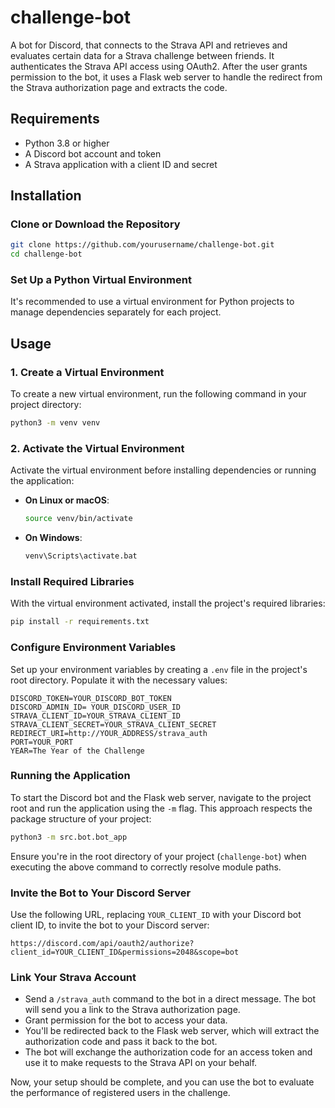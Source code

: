 # challenge-bot

A bot for Discord, that connects to the Strava API and retrieves and evaluates certain data for a Strava challenge between friends. It authenticates the Strava API access using OAuth2. After the user grants permission to the bot, it uses a Flask web server to handle the redirect from the Strava authorization page and extracts the code.

## Requirements

- Python 3.8 or higher
- A Discord bot account and token
- A Strava application with a client ID and secret

## Installation

### Clone or Download the Repository

```bash
git clone https://github.com/yourusername/challenge-bot.git
cd challenge-bot
```

### Set Up a Python Virtual Environment

It's recommended to use a virtual environment for Python projects to manage dependencies separately for each project.

## Usage

### 1. Create a Virtual Environment

To create a new virtual environment, run the following command in your project directory:

```bash
python3 -m venv venv
```

### 2. Activate the Virtual Environment

Activate the virtual environment before installing dependencies or running the application:

- **On Linux or macOS**:

  ```bash
  source venv/bin/activate
  ```

- **On Windows**:

  ```cmd
  venv\Scripts\activate.bat
  ```

### Install Required Libraries

With the virtual environment activated, install the project's required libraries:

```bash
pip install -r requirements.txt
```

### Configure Environment Variables

Set up your environment variables by creating a `.env` file in the project's root directory. Populate it with the necessary values:

```plaintext
DISCORD_TOKEN=YOUR_DISCORD_BOT_TOKEN
DISCORD_ADMIN_ID= YOUR_DISCORD_USER_ID
STRAVA_CLIENT_ID=YOUR_STRAVA_CLIENT_ID
STRAVA_CLIENT_SECRET=YOUR_STRAVA_CLIENT_SECRET
REDIRECT_URI=http://YOUR_ADDRESS/strava_auth
PORT=YOUR_PORT
YEAR=The Year of the Challenge
```

### Running the Application

To start the Discord bot and the Flask web server, navigate to the project root and run the application using the `-m` flag. This approach respects the package structure of your project:

```bash
python3 -m src.bot.bot_app
```

Ensure you're in the root directory of your project (`challenge-bot`) when executing the above command to correctly resolve module paths.

### Invite the Bot to Your Discord Server

Use the following URL, replacing `YOUR_CLIENT_ID` with your Discord bot client ID, to invite the bot to your Discord server:

```url
https://discord.com/api/oauth2/authorize?client_id=YOUR_CLIENT_ID&permissions=2048&scope=bot
```

### Link Your Strava Account

- Send a `/strava_auth` command to the bot in a direct message. The bot will send you a link to the Strava authorization page.
- Grant permission for the bot to access your data.
- You'll be redirected back to the Flask web server, which will extract the authorization code and pass it back to the bot.
- The bot will exchange the authorization code for an access token and use it to make requests to the Strava API on your behalf.

Now, your setup should be complete, and you can use the bot to evaluate the performance of registered users in the challenge.
